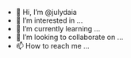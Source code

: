 - 👋 Hi, I’m @julydaia
- 👀 I’m interested in ...
- 🌱 I’m currently learning ...
- 💞️ I’m looking to collaborate on ...
- 📫 How to reach me ...

<!---
julydaia/julydaia is a ✨ special ✨ repository because its `README.md` (this file) appears on your GitHub profile.
You can click the Preview link to take a look at your changes.
--->
